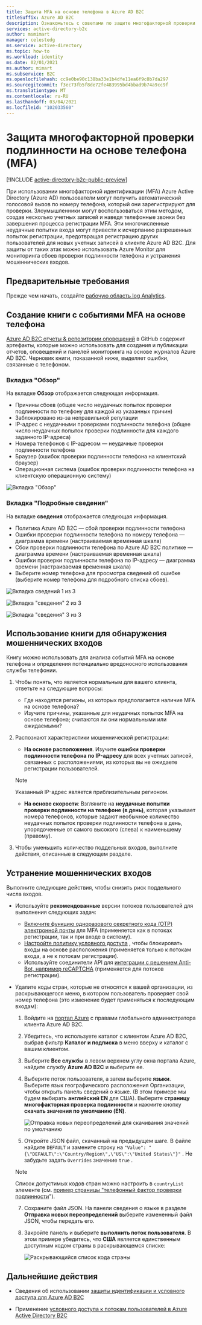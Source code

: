 ```yaml
---
title: Защита MFA на основе телефона в Azure AD B2C
titleSuffix: Azure AD B2C
description: Ознакомьтесь с советами по защите многофакторной проверки подлинности на основе телефона (MFA) в Azure AD B2C клиенте с помощью Azure Monitor Log Analytics отчетов и оповещений. Используйте нашу книгу для идентификации мошеннических телефонных проверок подлинности и устранения мошеннических попыток входа. =
services: active-directory-b2c
author: msmimart
manager: celestedg
ms.service: active-directory
ms.topic: how-to
ms.workload: identity
ms.date: 02/01/2021
ms.author: mimart
ms.subservice: B2C
ms.openlocfilehash: cc9e0be90c138ba33e1b4dfe11ea6f9c8b7da297
ms.sourcegitcommit: f3ec73fb5f8de72fe483995bd4bbad9b74a9cc9f
ms.translationtype: MT
ms.contentlocale: ru-RU
ms.lasthandoff: 03/04/2021
ms.locfileid: "102033560"
---
```

# <a name="securing-phone-based-multi-factor-authentication-mfa"></a>Защита многофакторной проверки подлинности на основе телефона (MFA)

[!INCLUDE [active-directory-b2c-public-preview](../../includes/active-directory-b2c-public-preview.md)]

При использовании многофакторной идентификации (MFA) Azure Active Directory (Azure AD) пользователи могут получить автоматический голосовой вызов по номеру телефона, который они зарегистрируют для проверки. Злоумышленники могут воспользоваться этим методом, создав несколько учетных записей и наведя телефонные звонки без завершения процесса регистрации MFA. Эти многочисленные неудачные попытки входа могут привести к исчерпанию разрешенных попыток регистрации, предотвращая регистрацию других пользователей для новых учетных записей в клиенте Azure AD B2C. Для защиты от таких атак можно использовать Azure Monitor для мониторинга сбоев проверки подлинности телефона и устранения мошеннических входов.

## <a name="prerequisites"></a>Предварительные требования

Прежде чем начать, создайте [рабочую область log Analytics](azure-monitor.md).

## <a name="create-a-phone-based-mfa-events-workbook"></a>Создание книги с событиями MFA на основе телефона

[Azure AD B2C отчеты & репозитории оповещений](https://github.com/azure-ad-b2c/siem#phone-authentication-failures) в GitHub содержит артефакты, которые можно использовать для создания и публикации отчетов, оповещений и панелей мониторинга на основе журналов Azure AD B2C. Черновик книги, показанной ниже, выделяет ошибки, связанные с телефоном.

### <a name="overview-tab"></a>Вкладка "Обзор"

На вкладке **Обзор** отображается следующая информация.

- Причины сбоев (общее число неудачных попыток проверки подлинности по телефону для каждой из указанных причин)
- Заблокировано из-за неправильной репутации
- IP-адрес с неудачными проверками подлинности телефона (общее число неудачных попыток проверки подлинности для каждого заданного IP-адреса)
- Номера телефонов с IP-адресом — неудачные проверки подлинности телефона
- Браузер (ошибок проверки подлинности телефона на клиентский браузер)
- Операционная система (ошибок проверки подлинности телефона на клиентскую операционную систему)

![Вкладка "Обзор"](media/phone-based-mfa/overview-tab.png)

### <a name="details-tab"></a>Вкладка "Подробные сведения"

На вкладке **сведения** отображается следующая информация.

- Политика Azure AD B2C — сбой проверки подлинности телефона
- Ошибки проверки подлинности телефона по номеру телефона — диаграмма времени (настраиваемая временная шкала)
- Сбои проверки подлинности телефона по Azure AD B2C политике — диаграмма времени (настраиваемая временная шкала)
- Ошибки проверки подлинности телефона по IP-адресу — диаграмма времени (настраиваемая временная шкала)
- Выберите номер телефона для просмотра сведений об ошибке (выберите номер телефона для подробного списка сбоев).

![Вкладка сведений 1 из 3](media/phone-based-mfa/details-tab-1.png)

![Вкладка "сведения" 2 из 3](media/phone-based-mfa/details-tab-2.png)

![Вкладка "сведения" 3 из 3](media/phone-based-mfa/details-tab-3.png)

## <a name="use-the-workbook-to-identify-fraudulent-sign-ups"></a>Использование книги для обнаружения мошеннических входов

Книгу можно использовать для анализа событий MFA на основе телефона и определения потенциально вредоносного использования службы телефонии.

1. Чтобы понять, что является нормальным для вашего клиента, ответьте на следующие вопросы:

   - Где находятся регионы, из которых предполагается наличие MFA на основе телефона?
   - Изучите причины, указанные для неудачных попыток MFA на основе телефона; считаются ли они нормальными или ожидаемыми?

2. Распознают характеристики мошеннической регистрации:

   - **На основе расположения**. Изучите **ошибки проверки подлинности телефона по IP-адресу** для всех учетных записей, связанных с расположениями, из которых вы не ожидаете регистрации пользователей.

   > [!NOTE]
   > Указанный IP-адрес является приблизительным регионом.

   - **На основе скорости**: Взгляните на **неудачные попытки проверки подлинности на телефоне (в день)**, которая указывает номера телефонов, которые задают необычное количество неудачных попыток проверки подлинности телефона в день, упорядоченные от самого высокого (слева) к наименьшему (правому).

3. Чтобы уменьшить количество поддельных входов, выполните действия, описанные в следующем разделе.
 

## <a name="mitigate-fraudulent-sign-ups"></a>Устранение мошеннических входов

Выполните следующие действия, чтобы снизить риск поддельного числа входов.

- Используйте **рекомендованные** версии потоков пользователей для выполнения следующих задач:
     
   - [Включите функцию одноразового секретного кода (OTP) электронной почты](phone-authentication-user-flows.md) для MFA (применяется как в потоках регистрации, так и при входе в систему).
   - [Настройте политику условного доступа](conditional-access-user-flow.md) , чтобы блокировать входы на основе расположения (применяется только к потокам входа, а не к потокам регистрации).
   - Используйте соединители API для [интеграции с решением Anti-Bot, например reCAPTCHA](https://github.com/Azure-Samples/active-directory-b2c-node-sign-up-user-flow-captcha) (применяется для потоков регистрации).

- Удалите коды стран, которые не относятся к вашей организации, из раскрывающегося меню, в котором пользователь проверяет свой номер телефона (это изменение будет применяться к последующим входам):
    
   1. Войдите на [портал Azure](https://portal.azure.com) с правами глобального администратора клиента Azure AD B2C.

   2. Убедитесь, что используете каталог с клиентом Azure AD B2C, выбрав фильтр **Каталог и подписка** в меню вверху и каталог с вашим клиентом.

   3. Выберите **Все службы** в левом верхнем углу окна портала Azure, найдите службу **Azure AD B2C** и выберите ее.

   4. Выберите поток пользователя, а затем выберите **языки**. Выберите язык географического расположения Организации, чтобы открыть панель сведений о языке. (В этом примере мы будем выбирать **английский EN** для США). Выберите **страницу многофакторная проверка подлинности** и нажмите кнопку **скачать значения по умолчанию (EN)**.
 
      ![Отправка новых переопределений для скачивания значений по умолчанию](media/phone-based-mfa/download-defaults.png)

   5. Откройте JSON файл, скачанный на предыдущем шаге. В файле найдите `DEFAULT` и замените строку на `"Value": "{\"DEFAULT\":\"Country/Region\",\"US\":\"United States\"}"` . Не забудьте задать `Overrides` значение `true` .

   > [!NOTE]
   > Список допустимых кодов стран можно настроить в `countryList` элементе (см. [пример страницы "телефонный фактор проверки подлинности](localization-string-ids.md#phone-factor-authentication-page-example)").

   7. Сохраните файл JSON. На панели сведения о языке в разделе **Отправка новых переопределений** выберите измененный файл JSON, чтобы передать его.

   8. Закройте панель и выберите **выполнить поток пользователя**. В этом примере убедитесь, что **США** является единственным доступным кодом страны в раскрывающемся списке:
 
      ![Раскрывающийся список кода страны](media/phone-based-mfa/country-code-drop-down.png)

## <a name="next-steps"></a>Дальнейшие действия

- Сведения об использовании [защиты идентификации и условного доступа для Azure AD B2C](conditional-access-identity-protection-overview.md) 

- Применение [условного доступа к потокам пользователей в Azure Active Directory B2C](conditional-access-user-flow.md)